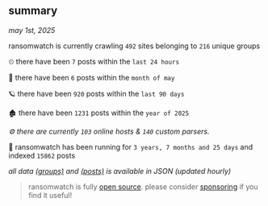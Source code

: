 
## summary
_may 1st, 2025_

ransomwatch is currently crawling `492` sites belonging to `216` unique groups

⏲ there have been `7` posts within the `last 24 hours`

🦈 there have been `6` posts within the `month of may`

🪐 there have been `920` posts within the `last 90 days`

🏚 there have been `1231` posts within the `year of 2025`

_⚙️ there are currently `103` online hosts & `140` custom parsers._

🦕 ransomwatch has been running for `3 years, 7 months and 25 days` and indexed `15862` posts

_all data  [(groups)](http://ransomwhat.telemetry.ltd/groups) and [(posts)](http://ransomwhat.telemetry.ltd/posts) is available in JSON (updated hourly)_

> ransomwatch is fully [open source](https://github.com/joshhighet/ransomwatch#ransomwatch--). please consider [sponsoring](https://github.com/sponsors/joshhighet) if you find it useful!
